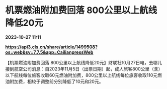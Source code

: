 # 机票燃油附加费回落 800公里以上航线降低20元

**2023-10-27 11:11**

**https://api3.cls.cn/share/article/1499508?os=web&sv=7.7.5&app=CailianpressWeb**

【机票燃油附加费回落 800公里以上航线降低20元】财联社10月27日电，去哪儿接到航空公司消息：自2023年11月5日（出票日期）起，成人旅客800公里（含）以下航线每位旅客收取60元燃油附加费，800公里以上航线每位旅客收取110元燃油附加费，相较于调整前分别降低了10元和20元。